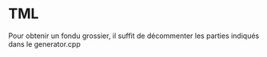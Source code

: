 # TML
Pour obtenir un fondu grossier, il suffit
de décommenter les parties indiqués dans le 
generator.cpp

